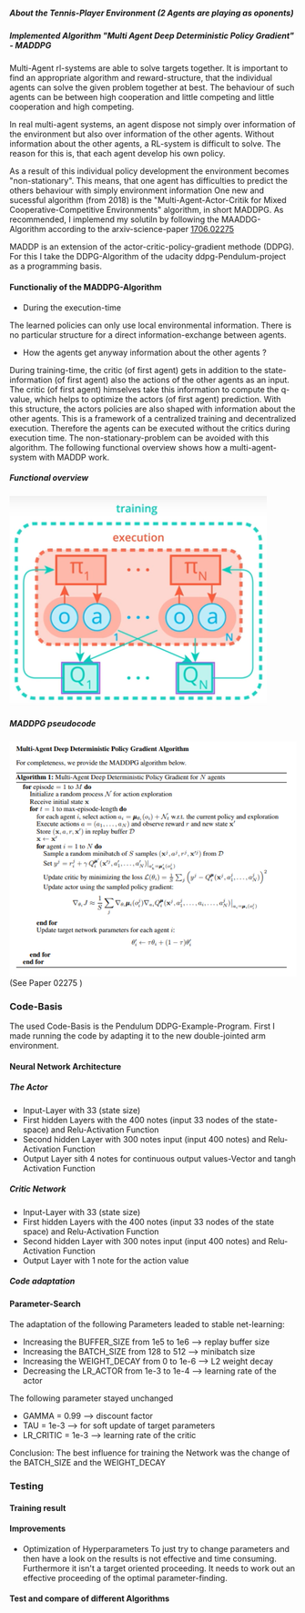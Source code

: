 
##### About the Tennis-Player Environment (2 Agents are playing as oponents)


##### Implemented Algorithm "Multi Agent Deep Deterministic Policy Gradient" - MADDPG

Multi-Agent rl-systems are able to solve targets together.
It is important to find an appropriate algorithm and reward-structure,
that the individual agents can solve the given problem together at best.
The behaviour of such agents can be between high cooperation and little competing and
little cooperation and high competing.

In real multi-agent systems, an agent dispose not simply over information of the
environment but also over information of the other agents.
Without information about the other agents, a RL-system is difficult to solve.
The reason for this is, that each agent develop his own policy.

As a result of this individual policy development the environment becomes "non-stationary".
This means, that one agent has difficulties to predict the others behaviour with simply environment information
One new and sucessful algorithm (from 2018) is the 
"Multi-Agent-Actor-Critik for Mixed Cooperative-Competitive Environments" 
algorithm, in short MADDPG.
As recommended, I implemend my solutiln by following the MAADDG-Algorithm according to the 
arxiv-science-paper [1706.02275](https://arxiv.org/pdf/1706.02275.pdf)

MADDP is an extension of the actor-critic-policy-gradient methode (DDPG).
For this I take  the DDPG-Algorithm of the udacity ddpg-Pendulum-project as a programming basis.

#### Functionaliy of the MADDPG-Algorithm
- During the execution-time

The learned policies can only use local environmental information.
There is no particular structure for a direct information-exchange between agents.

- How the agents get anyway information about the other agents ?

During training-time, the critic (of first agent) gets in addition to
the state-information (of first agent) also the actions of the other agents  as an input.
The critic (of first agent) himselves take this information to compute the q-value, which helps to
optimize the actors (of first agent) prediction.
With this structure, the actors policies are also shaped with information about the other
agents. 
This is a framework of a centralized training and decentralized execution.
Therefore the agents can be executed without the critics during execution time.
The non-stationary-problem can be avoided with this algorithm.
The following functional overview shows how a multi-agent-system with MADDP work.


##### Functional overview
![MADDPG Functional Overview](MADDPG_Science_Paper_Picture.png)

##### MADDPG pseudocode
![MADDPG Algorithm](MADDPG_PseudoCode.png)
(See Paper 02275 )

### Code-Basis
The used Code-Basis is the Pendulum DDPG-Example-Program.
First I made running the code by adapting it to the new 
double-jointed arm environment.

#### Neural Network Architecture

##### The Actor 

* Input-Layer with 33 (state size) 
* First hidden Layers  with the 400 notes (input 33 nodes of the state-space) and Relu-Activation Function
* Second hidden Layer with 300 notes input (input 400 notes) and Relu-Activation Function
* Output Layer sith 4 notes for continuous output values-Vector and tangh Activation Function

##### Critic Network
* Input-Layer with 33 (state size) 
* First hidden Layers  with the 400 notes (input 33 nodes of the state space) and Relu-Activation Function
* Second hidden Layer with 300 notes input (input 400 notes) and Relu-Activation Function
* Output Layer with 1  note for the action value


##### Code adaptation



#### Parameter-Search
The adaptation of the following Parameters leaded to stable net-learning:
* Increasing the BUFFER_SIZE from 1e5 to 1e6        --> replay buffer size
* Increasing the BATCH_SIZE from 128 to 512         --> minibatch size
* Increasing the WEIGHT_DECAY from 0 to 1e-6        --> L2 weight decay
* Decreasing the  LR_ACTOR from 1e-3 to 1e-4        --> learning rate of the actor 

The following parameter stayed unchanged
* GAMMA = 0.99            --> discount factor
* TAU = 1e-3              --> for soft update of target parameters
* LR_CRITIC = 1e-3        --> learning rate of the critic

Conclusion: 
The best influence for training the Network was the change of 
the BATCH_SIZE and the WEIGHT_DECAY


### Testing

#### Training result


#### Improvements
- Optimization of Hyperparameters
To just try to change parameters and then have a look on the results is not  effective 
and time consuming. Furthermore it isn't a target oriented proceeding.
It needs to work out an effective proceeding of the optimal parameter-finding.

#### Test and compare of different Algorithms




